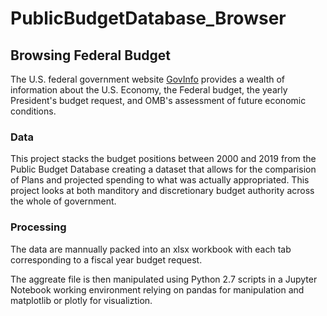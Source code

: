 # PublicBudgetDatabase_Browser
## Browsing Federal Budget 
The U.S. federal government website [GovInfo](https://www.govinfo.gov/app/collection/budget/) provides a wealth of information about the U.S. Economy, the Federal budget, the yearly President's budget request, and OMB's assessment of future economic conditions.
### Data
This project stacks the budget positions between 2000 and 2019 from the Public Budget Database creating a dataset that allows for the comparision of Plans and projected spending to what was actually appropriated.  This project looks at both manditory and discretionary budget authority across the whole of government.
### Processing
The data are mannually packed into an xlsx workbook with each tab corresponding to a fiscal year budget request.  

The aggreate file is then manipulated using Python 2.7 scripts in a Jupyter Notebook working environment relying on pandas for manipulation and matplotlib or plotly for visualiztion.
